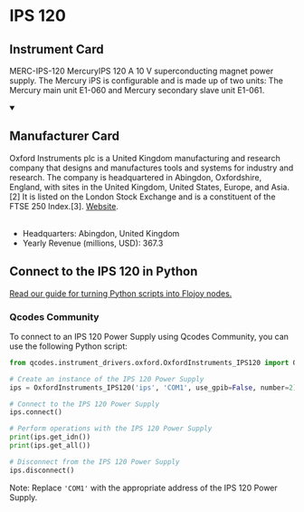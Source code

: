 
# IPS 120

## Instrument Card

MERC-IPS-120 MercuryIPS 120 A 10 V superconducting magnet power supply. The Mercury iPS is configurable and is made up of two units: The Mercury main unit E1-060 and Mercury secondary slave unit E1-061.

<details open>
<summary><h2>Manufacturer Card</h2></summary>
Oxford Instruments plc is a United Kingdom manufacturing and research company that designs and manufactures tools and systems for industry and research. The company is headquartered in Abingdon, Oxfordshire, England, with sites in the United Kingdom, United States, Europe, and Asia.[2] It is listed on the London Stock Exchange and is a constituent of the FTSE 250 Index.[3]. <a href=https://www.oxinst.com/>Website</a>.
<br></br>
<ul>
  <li>Headquarters: Abingdon, United Kingdom</li>
  <li>Yearly Revenue (millions, USD): 367.3</li>
</ul>
</details>

## Connect to the IPS 120 in Python

[Read our guide for turning Python scripts into Flojoy nodes.](https://docs.flojoy.ai/custom-nodes/creating-custom-node/)


### Qcodes Community

To connect to an IPS 120 Power Supply using Qcodes Community, you can use the following Python script:

```python
from qcodes.instrument_drivers.oxford.OxfordInstruments_IPS120 import OxfordInstruments_IPS120

# Create an instance of the IPS 120 Power Supply
ips = OxfordInstruments_IPS120('ips', 'COM1', use_gpib=False, number=2)

# Connect to the IPS 120 Power Supply
ips.connect()

# Perform operations with the IPS 120 Power Supply
print(ips.get_idn())
print(ips.get_all())

# Disconnect from the IPS 120 Power Supply
ips.disconnect()
```

Note: Replace `'COM1'` with the appropriate address of the IPS 120 Power Supply.

